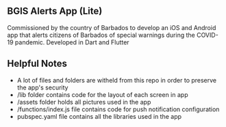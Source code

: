 ## BGIS Alerts App (Lite)
Commissioned by the country of Barbados to develop an iOS and Android app that alerts citizens of Barbados of special warnings during the COVID-19 pandemic. Developed in Dart and Flutter

## Helpful Notes
<ul>
<li>A lot of files and folders are witheld from this repo in order to preserve the app's security
<li>/lib folder contains code for the layout of each screen in app
<li>/assets folder holds all pictures used in the app
<li>/functions/index.js file contains code for push notification configuration
<li>pubspec.yaml file contains all the libraries used in the app

